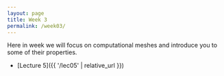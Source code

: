 ```yaml
---
layout: page
title: Week 3
permalink: /week03/
---
```


Here in week we will focus on computational meshes and introduce you to some of their properties.

* [Lecture 5]({{ '/lec05' | relative_url }})

